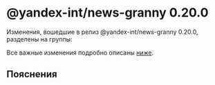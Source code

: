 # @yandex-int/news-granny 0.20.0

<!-- ЧЕЛОВЕЧЕСКОЕ ВСТУПЛЕНИЕ -->

Изменения, вошедшие в релиз @yandex-int/news-granny 0.20.0, разделены на группы:

Все важные изменения подробно описаны [ниже](#Пояснения).

## Пояснения


